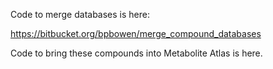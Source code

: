 Code to merge databases is here:

https://bitbucket.org/bpbowen/merge_compound_databases

Code to bring these compounds into Metabolite Atlas is here.
